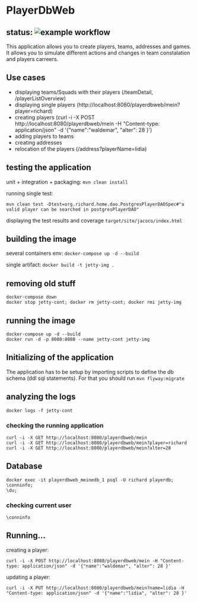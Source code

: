 # PlayerDbWeb 
## status: ![example workflow](https://github.com/krasowskir/PlayerDbWeb/actions/workflows/maven.yml/badge.svg)
This application allows you to create players, teams, addresses and games. 
It allows you to simulate different actions and changes in team constalation and players carreers.

## Use cases
- displaying teams/Squads with their players (/teamDetail, /playerListOverview)
- displaying single players (http://localhost:8080/playerdbweb/mein?player=richard)
- creating players (curl -i -X POST http://localhost:8080/playerdbweb/mein -H "Content-type: application/json" -d '{"name":"waldemar", "alter": 28 }')
- adding players to teams
- creating addresses
- relocation of the players (/address?playerName=lidia)

## testing the application
unit + integration + packaging: ``mvn clean install``

running single test: 
```
mvn clean test -Dtest=org.richard.home.dao.PostgresPlayerDAOSpec#"a valid player can be searched in postgresPlayerDAO"
```

displaying the test results and coverage
`target/site/jacoco/index.html`

## building the image
several containers env: `docker-compose up -d --build`

single artifact: `docker build -t jetty-img .`

## removing old stuff
```
docker-compose down
docker stop jetty-cont; docker rm jetty-cont; docker rmi jetty-img
```

## running the image
```
docker-compose up -d --build
docker run -d -p 8080:8080 --name jetty-cont jetty-img
```

## Initializing of the application
The application has to be setup by importing scripts to define the db schema (ddl sql statements). For that
you should run `mvn flyway:migrate`

## analyzing the logs
```
docker logs -f jetty-cont
```

### checking the running application
```
curl -i -X GET http://localhost:8080/playerdbweb/mein
curl -i -X GET http://localhost:8080/playerdbweb/mein?player=richard
curl -i -X GET http://localhost:8080/playerdbweb/mein?alter=28
```


## Database
```
docker exec -it playerdbweb_meinedb_1 psql -U richard playerdb;
\conninfo;
\du;
```

### checking current user
```
\conninfo
```

## Running...
creating a player:
```
curl -i -X POST http://localhost:8080/playerdbweb/mein -H "Content-type: application/json" -d '{"name":"waldemar", "alter": 28 }'
```

updating a player:
```
curl -i -X PUT http://localhost:8080/playerdbweb/mein?name=lidia -H "Content-type: application/json" -d '{"name":"lidia", "alter": 28 }'
```
